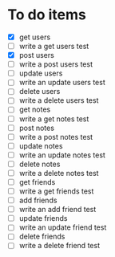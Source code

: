 # To do items

* [x] get users
* [ ] write a get users test
* [x] post users
* [ ] write a post users test
* [ ] update users
* [ ] write an update users test
* [ ] delete users
* [ ] write a delete users test
* [ ] get notes
* [ ] write a get notes test
* [ ] post notes
* [ ] write a post notes test
* [ ] update notes
* [ ] write an update notes test
* [ ] delete notes
* [ ] write a delete notes test
* [ ] get friends
* [ ] write a get friends test
* [ ] add friends
* [ ] write an add friend test
* [ ] update friends
* [ ] write an update friend test
* [ ] delete friends
* [ ] write a delete friend test

